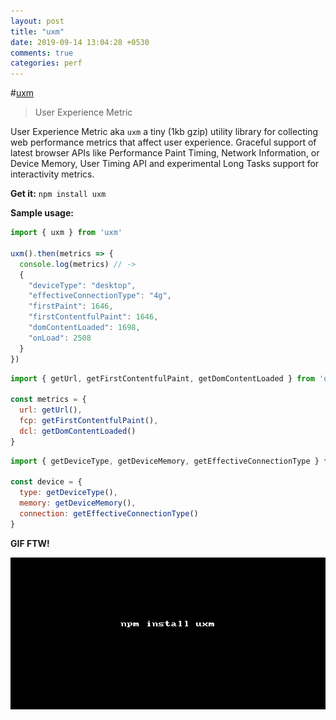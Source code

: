 ```yaml
---
layout: post
title: "uxm"
date: 2019-09-14 13:04:28 +0530
comments: true
categories: perf 
---
```


#[uxm](https://www.npmjs.com/package/uxm)
> User Experience Metric

User Experience Metric aka `uxm` a tiny (1kb gzip) utility library for collecting web performance metrics
that affect user experience. Graceful support of latest browser APIs like Performance Paint Timing, Network Information, or Device Memory,  User Timing API and experimental Long Tasks support for interactivity metrics.

__Get it:__ `npm install uxm`

__Sample usage:__

```js
import { uxm } from 'uxm'
 
uxm().then(metrics => {
  console.log(metrics) // ->
  {
    "deviceType": "desktop",
    "effectiveConnectionType": "4g",
    "firstPaint": 1646,
    "firstContentfulPaint": 1646,
    "domContentLoaded": 1698,
    "onLoad": 2508
  }
})
```

```js
import { getUrl, getFirstContentfulPaint, getDomContentLoaded } from 'uxm'
 
const metrics = {
  url: getUrl(),
  fcp: getFirstContentfulPaint(),
  dcl: getDomContentLoaded()
}
```

```js
import { getDeviceType, getDeviceMemory, getEffectiveConnectionType } from 'uxm'
 
const device = {
  type: getDeviceType(),
  memory: getDeviceMemory(),
  connection: getEffectiveConnectionType()
}
```

__GIF FTW!__

![umx](/images/uxm/uxm.gif)
